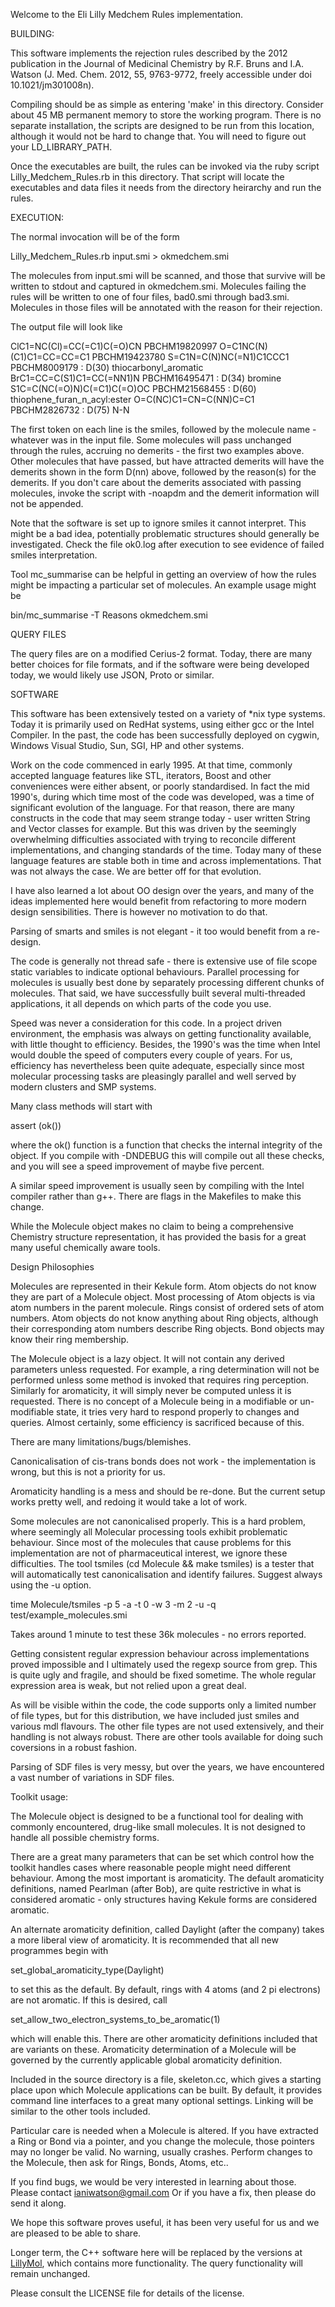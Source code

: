 Welcome to the Eli Lilly Medchem Rules implementation.

BUILDING:

This software implements the rejection rules described by the 2012
publication in the Journal of Medicinal Chemistry by
R.F. Bruns and I.A. Watson (J. Med. Chem. 2012, 55, 9763-9772, 
freely accessible under doi 10.1021/jm301008n).

Compiling should be as simple as entering 'make' in this directory.
Consider about 45 MB permanent memory to store the working program.
There is no separate installation, the scripts are designed to be run
from this location, although it would not be hard to change that. You
will need to figure out your LD_LIBRARY_PATH.

Once the executables are built, the rules can be invoked via the ruby
script Lilly_Medchem_Rules.rb in this directory.  That script will
locate the executables and data files it needs from the directory
heirarchy and run the rules.

EXECUTION:

The normal invocation will be of the form

Lilly_Medchem_Rules.rb input.smi > okmedchem.smi

The molecules from input.smi will be scanned, and those that survive
will be written to stdout and captured in okmedchem.smi. Molecules
failing the rules will be written to one of four files, bad0.smi
through bad3.smi. Molecules in those files will be annotated with
the reason for their rejection.

The output file will look like

ClC1=NC(Cl)=CC(=C1)C(=O)CN PBCHM19820997
O=C1NC(N)(C1)C1=CC=CC=C1 PBCHM19423780
S=C1N=C(N)NC(=N1)C1CCC1 PBCHM8009179 : D(30) thiocarbonyl_aromatic
BrC1=CC=C(S1)C1=CC(=NN1)N PBCHM16495471 : D(34) bromine
S1C=C(NC(=O)N)C(=C1)C(=O)OC PBCHM21568455 : D(60) thiophene_furan_n_acyl:ester
O=C(NC)C1=CN=C(NN)C=C1 PBCHM2826732 : D(75) N-N

The first token on each line is the smiles, followed by the molecule
name - whatever was in the input file. Some molecules will pass
unchanged through the rules, accruing no demerits - the first two
examples above. Other molecules that have passed, but have attracted
demerits will have the demerits shown in the form D(nn) above,
followed by the reason(s) for the demerits. If you don't care about
the demerits associated with passing molecules, invoke the script
with -noapdm and the demerit information will not be appended.

Note that the software is set up to ignore smiles it cannot interpret.
This might be a bad idea, potentially problematic structures should
generally be investigated. Check the file ok0.log after execution to 
see evidence of failed smiles interpretation.

Tool mc_summarise can be helpful in getting an overview of how the
rules might be impacting a particular set of molecules. An example
usage might be

bin/mc_summarise -T Reasons okmedchem.smi

QUERY FILES

The query files are on a modified Cerius-2 format. Today, there are
many better choices for file formats, and if the software were
being developed today, we would likely use JSON, Proto or similar.

SOFTWARE

This software has been extensively tested on a variety of *nix type
systems.  Today it is primarily used on RedHat systems, using either
gcc or the Intel Compiler.  In the past, the code has been
successfully deployed on cygwin, Windows Visual Studio, Sun, SGI, HP
and other systems. 

Work on the code commenced in early 1995.  At that time, commonly
accepted language features like STL, iterators, Boost and other
conveniences were either absent, or poorly standardised.  In fact the
mid 1990's, during which time most of the code was developed, was a
time of significant evolution of the language.  For that reason, there
are many constructs in the code that may seem strange today - user
written String and Vector classes for example.  But this was driven by
the seemingly overwhelming difficulties associated with trying to reconcile
different implementations, and changing standards of the time.  Today
many of these language features are stable both in time and across
implementations.  That was not always the case.  We are better off for
that evolution.

I have also learned a lot about OO design over the years, and many
of the ideas implemented here would benefit from refactoring to more
modern design sensibilities. There is however no motivation to do that.

Parsing of smarts and smiles is not elegant - it too would benefit
from a re-design.

The code is generally not thread safe - there is extensive use of file
scope static variables to indicate optional behaviours.  Parallel
processing for molecules is usually best done by separately processing
different chunks of molecules.  That said, we have successfully built
several multi-threaded applications, it all depends on which parts of
the code you use.

Speed was never a consideration for this code.  In a project driven
environment, the emphasis was always on getting functionality
available, with little thought to efficiency.  Besides, the 1990's was
the time when Intel would double the speed of computers every couple
of years.  For us, efficiency has nevertheless been quite adequate,
especially since most molecular processing tasks are pleasingly
parallel and well served by modern clusters and SMP systems.

Many class methods will start with

assert (ok())

where the ok() function is a function that checks the internal
integrity of the object.  If you compile with -DNDEBUG this will
compile out all these checks, and you will see a speed improvement of
maybe five percent.

A similar speed improvement is usually seen by compiling with the
Intel compiler rather than g++. There are flags in the Makefiles to
make this change.

While the Molecule object makes no claim to being a comprehensive 
Chemistry structure representation, it has provided the basis for
a great many useful chemically aware tools.

Design Philosophies

Molecules are represented in their Kekule form.  Atom objects do not
know they are part of a Molecule object.  Most processing of Atom
objects is via atom numbers in the parent molecule.  Rings consist of
ordered sets of atom numbers. Atom objects do not know anything about
Ring objects, although their corresponding atom numbers describe Ring
objects. Bond objects may know their ring membership.

The Molecule object is a lazy object.  It will not contain any derived
parameters unless requested.  For example, a ring determination will
not be performed unless some method is invoked that requires ring
perception.  Similarly for aromaticity, it will simply never be
computed unless it is requested. There is no concept of a Molecule
being in a modifiable or un-modifiable state, it tries very hard
to respond properly to changes and queries. Almost certainly, some
efficiency is sacrificed because of this.

There are many limitations/bugs/blemishes.

Canonicalisation of cis-trans bonds does not work - the implementation
is wrong, but this is not a priority for us.

Aromaticity handling is a mess and should be re-done.  But the current
setup works pretty well, and redoing it would take a lot of work.

Some molecules are not canonicalised properly. This is a hard problem,
where seemingly all Molecular processing tools exhibit problematic
behaviour. Since most of the molecules that cause problems for this
implementation are not of pharmaceutical interest, we ignore these
difficulties. The tool tsmiles (cd Molecule && make tsmiles) is a tester 
that will automatically test canonicalisation and identify failures.
Suggest always using the -u option.

time Molecule/tsmiles -p 5 -a -t 0 -w 3 -m 2 -u -q test/example_molecules.smi

Takes around 1 minute to test these 36k molecules - no errors reported.

Getting consistent regular expression behaviour across implementations
proved impossible and I ultimately used the regexp source from grep. 
This is quite ugly and fragile, and should be fixed sometime.  The
whole regular expression area is weak, but not relied upon a great
deal.

As will be visible within the code, the code supports only a limited
number of file types, but for this distribution, we have included just
smiles and various mdl flavours.  The other file types are not used
extensively, and their handling is not always robust.  There are other
tools available for doing such coversions in a robust fashion.

Parsing of SDF files is very messy, but over the years, we have encountered
a vast number of variations in SDF files.

Toolkit usage:

The Molecule object is designed to be a functional tool for dealing
with commonly encountered, drug-like small molecules.  It is not
designed to handle all possible chemistry forms. 

There are a great many parameters that can be set which control how the
toolkit handles cases where reasonable people might need different
behaviour.  Among the most important is aromaticity.  The default
aromaticity definitions, named Pearlman (after Bob), are quite
restrictive in what is considered aromatic - only structures having
Kekule forms are considered aromatic. 

An alternate aromaticity definition, called Daylight (after the
company) takes a more liberal view of aromaticity.  It is recommended
that all new programmes begin with

 set_global_aromaticity_type(Daylight)

to set this as the default. By default, rings with 4 atoms (and 2 pi 
electrons) are not aromatic.  If this is desired, call 

 set_allow_two_electron_systems_to_be_aromatic(1)

which will enable this. There are other aromaticity definitions 
included that are variants on these. Aromaticity determination of
a Molecule will be governed by the currently applicable global
aromaticity definition.

Included in the source directory is a file, skeleton.cc, which gives
a starting place upon which Molecule applications can be built.
By default, it provides command line interfaces to a great many
optional settings. Linking will be similar to the other tools 
included.

Particular care is needed when a Molecule is altered. If you have
extracted a Ring or Bond via a pointer, and you change the molecule,
those pointers may no longer be valid. No warning, usually crashes.
Perform changes to the Molecule, then ask for Rings, Bonds, Atoms,
etc..



If you find bugs, we would be very interested in learning about those. 
Please contact ianiwatson@gmail.com  Or if you have a fix, then please
do send it along.

We hope this software proves useful, it has been very useful for us
and we are pleased to be able to share.

Longer term, the C++ software here will be replaced by the versions at
[LillyMol](https://github.com/EliLillyCo/LillyMol), which contains
more functionality. The query functionality will remain unchanged.


Please consult the LICENSE file for details of the license.
